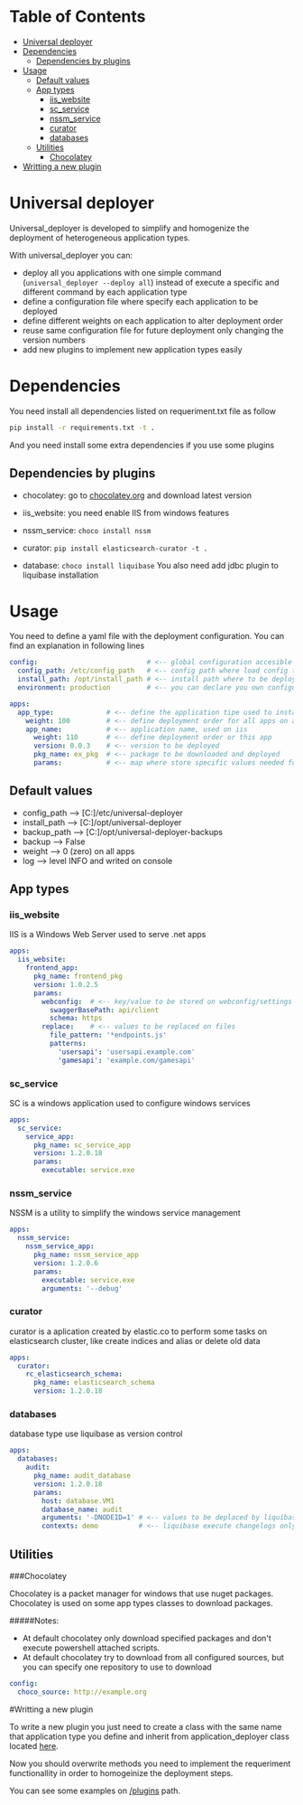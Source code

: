 # Table of Contents
* [Universal deployer](#universal-deployer)
* [Dependencies](#dependencies)
	* [Dependencies by plugins](#dependencies-by-plugins)
* [Usage](#usage)
	* [Default values](#default-values)
	* [App types](#app-types)
		* [iis_website](#iis_website) 
		* [sc_service](#sc_service) 
		* [nssm_service](#nssm_service) 
		* [curator](#curator) 
		* [databases](#database)
	* [Utilities](#utilities)
		* [Chocolatey](#chocolatey)
* [Writting a new plugin](#writting-a-new-plugin)

# Universal deployer

Universal_deployer is developed to simplify and homogenize the deployment of heterogeneous application types.

With universal_deployer you can:

 * deploy all you applications with one simple command
   (```universal_deployer --deploy all```) instead of execute a specific  and different command by each application type
 * define a configuration file where specify each application to be deployed
 * define different weights on each application to alter deployment order
 * reuse same configuration file for future deployment only changing the version numbers
 * add new plugins to implement new application types easily

# Dependencies

You need install all dependencies listed on requeriment.txt file as follow
```bash
pip install -r requirements.txt -t .
```

And you need install some extra dependencies if you use some plugins

## Dependencies by plugins
* chocolatey: go to [chocolatey.org](https://chocolatey.org) and download latest version

* iis_website: you need enable IIS from windows features
* nssm_service: ```choco install nssm```
* curator: ```pip install elasticsearch-curator -t . ```
* database: ```choco install liquibase``` You also need add jdbc plugin to liquibase installation


# Usage

You need to define a yaml file with the deployment configuration. You can find an explanation in following lines

```yaml
config:                           # <-- global configuration accesible by all apps
  config_path: /etc/config_path   # <-- config path where load config templates
  install_path: /opt/install_path # <-- install path where to be deployed all apps
  environment: production         # <-- you can declare you own configuration

apps:
  app_type:             # <-- define the application tipe used to instantiate a class defined on plugins folder
    weight: 100         # <-- define deployment order for all apps on app_type
    app_name:           # <-- application name, used on iis
      weight: 110       # <-- define deployment order or this app
      version: 0.0.3    # <-- version to be deployed
      pkg_name: ex_pkg  # <-- package to be downloaded and deployed
      params:           # <-- map where store specific values needed for that app_type
```
## Default values

  * config_path   --> [C:]/etc/universal-deployer
  * install_path  --> [C:]/opt/universal-deployer
  * backup_path   --> [C:]/opt/universal-deployer-backups
  * backup        --> False
  * weight        --> 0 (zero) on all apps
  * log           --> level INFO and writed on console

## App types

### iis_website

IIS is a Windows Web Server used to serve .net apps

```yaml
apps:
  iis_website:
    frontend_app:
      pkg_name: frontend_pkg
      version: 1.0.2.5
      params:
        webconfig:  # <-- key/value to be stored on webconfig/settings
          swaggerBasePath: api/client
          schema: https
        replace:    # <-- values to be replaced on files
          file_pattern: '*endpoints.js'
          patterns:
            'usersapi': 'usersapi.example.com'
            'gamesapi': 'example.com/gamesapi'
```

### sc_service

SC is a windows application used to configure windows services

```yaml
apps:
  sc_service:
    service_app:
      pkg_name: sc_service_app
      version: 1.2.0.18
      params:
        executable: service.exe
```

### nssm_service

NSSM is a utility to simplify the windows service management

```yaml
apps:
  nssm_service:
    nssm_service_app:
      pkg_name: nssm_service_app
      version: 1.2.0.6
      params:
        executable: service.exe
        arguments: '--debug'
```

### curator

curator is a aplication created by elastic.co to perform some tasks on elasticsearch cluster, like create indices and alias or delete old data

```yaml
apps:
  curator:
    rc_elasticsearch_schema:
      pkg_name: elasticsearch_schema
      version: 1.2.0.18
```

### databases

database type use liquibase as version control

```yaml
apps:
  databases:
    audit:
      pkg_name: audit_database
      version: 1.2.0.18
      params:
        host: database.VM1
        database_name: audit
        arguments: '-DNODEID=1' # <-- values to be deplaced by liquibase on changelog files
        contexts: demo          # <-- liquibase execute changelogs only on specific contexts
```

## Utilities

###Chocolatey


Chocolatey is a packet manager for windows that use nuget packages. Chocolatey is used on some app types classes to download packages. 

#####Notes:
* At default chocolatey only download specified packages and don't execute powershell attached scripts. 
* At default chocolatey try to download from all configured sources, but you can specify one repository to use to download 
```yaml
config:
  choco_source: http://example.org
```

#Writting a new plugin

To write a new plugin you just need to create a class with the same name that application type you define and inherit from application_deployer class located [here](/plugins/application_deployer.py).

Now you should overwrite methods you need to implement the requeriment functionallity in order to homogeinize the deployment steps.

You can see some examples on [/plugins](/plugins) path.